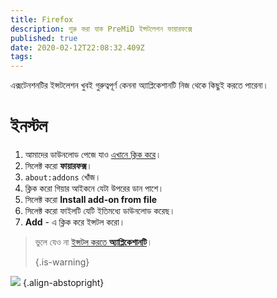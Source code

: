 ```yaml
---
title: Firefox
description: শুরু করা যাক PreMiD ইন্সটলেশন ফায়ারফক্সে
published: true
date: 2020-02-12T22:08:32.409Z
tags:
---
```


এক্সটেনশনটির ইন্সটলেশন খুবই গুরুত্বপূর্ণ কেননা অ্যাপ্লিকেশানটি নিজ থেকে কিছুই করতে পারেনা।

# ইনস্টল
1. আমাদের ডাউনলোড পেজে যাও [এখানে ক্লিক করে](https://premid.app/downloads)।
2. সিলেক্ট করো **ফায়ারফক্স**।
3. `about:addons` খোঁজ।
4. ক্লিক করো গিয়ার আইকনে যেটা উপরের ডান পাশে।
5. সিলেক্ট করো **Install add-on from file**
6. সিলেক্ট করো ফাইলটি যেটি ইতিমধ্যে ডাউনলোড করেছ।
7. **Add** - এ ক্লিক করে ইন্সটল করো।

> ভুলে যেও না [ইন্সটল করতে **অ্যাপ্লিকেশানটি**](/install)। 
> 
> {.is-warning}

![](https://img.icons8.com/color/2x/firefox.png) {.align-abstopright}